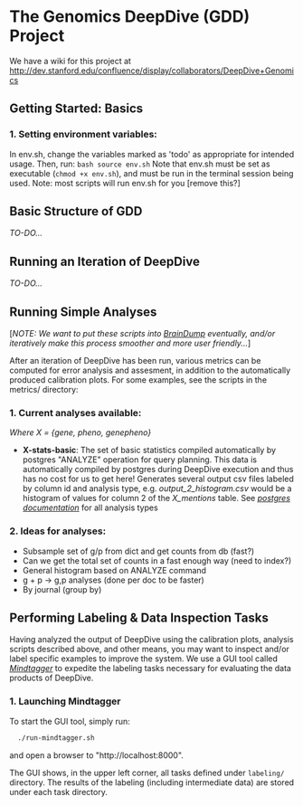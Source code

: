 # The Genomics DeepDive (GDD) Project

We have a wiki for this project at
<http://dev.stanford.edu/confluence/display/collaborators/DeepDive+Genomics>


## Getting Started: Basics

### 1. Setting environment variables:
In env.sh, change the variables marked as 'todo' as appropriate for intended usage.  Then, run: `bash source env.sh`
Note that env.sh must be set as executable (`chmod +x env.sh`), and must be run in the terminal session being used.  Note: most scripts will run env.sh for you [remove this?]


## Basic Structure of GDD
*TO-DO...*


## Running an Iteration of DeepDive
*TO-DO...*


## Running Simple Analyses

[*NOTE: We want to put these scripts into [*BrainDump*][braindump] eventually, and/or iteratively make this process smoother and more user friendly...*]

After an iteration of DeepDive has been run, various metrics can be computed for error analysis and assesment, in addition to the automatically produced calibration plots.  For some examples, see the scripts in the metrics/ directory:

### 1. Current analyses available:
*Where X = {gene, pheno, genepheno}*

* **X-stats-basic**: The set of basic statistics compiled automatically by postgres "ANALYZE" operation for query planning.  This data is automatically compiled by postgres during DeepDive execution and thus has no cost for us to get here!  Generates several output csv files labeled by column id and analysis type, e.g. *output_2_histogram.csv* would be a histogram of values for column 2 of the *X_mentions* table.  See [*postgres documentation*][postgres-pg-static] for all analysis types

### 2. Ideas for analyses:
* Subsample set of g/p from dict and get counts from db (fast?)
* Can we get the total set of counts in a fast enough way (need to index?)
* General histogram based on ANALYZE command
* g + p -> g,p analyses (done per doc to be faster)
* By journal (group by)


## Performing Labeling & Data Inspection Tasks

Having analyzed the output of DeepDive using the calibration plots, analysis scripts described above, and other means, you may want to inspect and/or label specific examples to improve the system.  We use a GUI tool called [*Mindtagger*][mindtagger] to expedite the labeling tasks necessary for evaluating the data products of DeepDive.

### 1. Launching Mindtagger

To start the GUI tool, simply run:
```bash
  ./run-mindtagger.sh
```

and open a browser to "http://localhost:8000".

The GUI shows, in the upper left corner, all tasks defined under `labeling/` directory.
The results of the labeling (including intermediate data) are stored under each task directory.

[mindtagger]: https://github.com/netj/mindbender
[braindump]: https://github.com/zifeishan/braindump
[postgres-pg-static]: https://github.com/postgres/postgres/blob/master/src/include/catalog/pg_statistic.h
